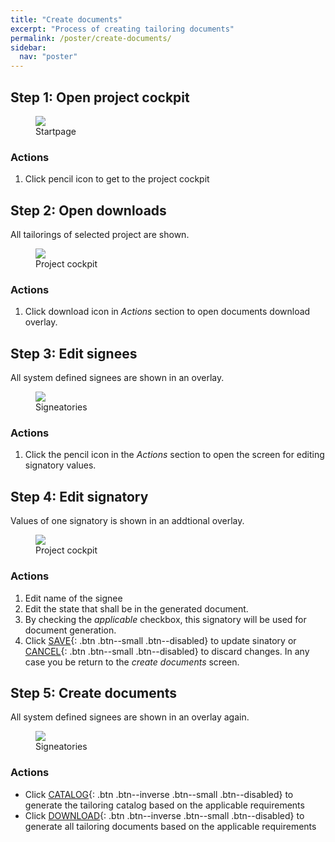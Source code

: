 ```yaml
---
title: "Create documents"
excerpt: "Process of creating tailoring documents"
permalink: /poster/create-documents/
sidebar:
  nav: "poster"
---
```


## Step 1: Open project cockpit
<figure>
    <a href="{{ '/assets/images/create-documents/home.png' | relative_url }}"><img src="{{ '/assets/images/create-documents/home.png' | relative_url }}"></a>
    <figcaption>Startpage</figcaption>
</figure>

### Actions
1. Click pencil icon to get to the project cockpit

## Step 2: Open downloads
All tailorings of selected project are shown.

<figure>
    <a href="{{ '/assets/images/create-documents/project_cockpit.png' | relative_url }}"><img src="{{ '/assets/images/create-documents//project_cockpit.png' | relative_url }}"></a>
    <figcaption>Project cockpit</figcaption>
</figure>

### Actions
1. Click download icon in _Actions_ section to open documents download overlay.


## Step 3: Edit signees
All system defined signees are shown in an overlay.

<figure>
    <a href="{{ '/assets/images/create-documents/signees.png' | relative_url }}"><img src="{{ '/assets/images/create-documents/signees.png' | relative_url }}"></a>
    <figcaption>Signeatories</figcaption>
</figure>

### Actions
1. Click the pencil icon in the _Actions_ section to open the screen for editing signatory values.

## Step 4: Edit signatory
Values of one signatory is shown in an addtional overlay.

<figure>
    <a href="{{ '/assets/images/create-documents/signee.png' | relative_url }}"><img src="{{ '/assets/images/create-documents/signee.png' | relative_url }}"></a>
    <figcaption>Project cockpit</figcaption>
</figure>

### Actions
1. Edit name of the signee
2. Edit the state that shall be in the generated document.
3. By checking the _applicable_ checkbox, this signatory will be used for document generation.
4. Click [SAVE](#){: .btn .btn--small .btn--disabled} to update sinatory or [CANCEL](#){: .btn .btn--small .btn--disabled} to discard changes. In any case you be return to the _create documents_ screen.

## Step 5: Create documents
All system defined signees are shown in an overlay again.

<figure>
    <a href="{{ '/assets/images/create-documents/signees.png' | relative_url }}"><img src="{{ '/assets/images/create-documents/signees.png' | relative_url }}"></a>
    <figcaption>Signeatories</figcaption>
</figure>

### Actions
- Click [CATALOG](#){: .btn .btn--inverse .btn--small .btn--disabled} to generate the tailoring catalog based on the applicable requirements
- Click [DOWNLOAD](#){: .btn .btn--inverse .btn--small .btn--disabled} to generate all tailoring documents based on the applicable requirements